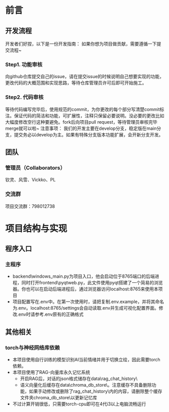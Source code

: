 # 前言

## 开发流程

开发者们好捏，以下是一份开发指南： 如果你想为项目做贡献，需要遵循一下提交流程~

### Step1. 功能审核

向github仓库提交自己的issue，请在提交issue的时候说明自己想要实现的功能，更改代码的大概范围和实现思路，等待仓库管理员许可后即可开始施工。 

### Step2. 代码审核

等待代码编写完毕后，使用规范的commit，为你更改的每个部分写清楚commit标注。保证代码的简洁和功能，可扩展性，注释只保留必要说明。没必要的更改比如大幅度修改空行这种要避免。fork后向项目pull request，等待管理员审核完毕merge就可以啦~ 注意事项： 我们的开发主要在develop分支，稳定版在main分支，提交务必以develop为主。如果有特殊分支版本功能扩展，会开新分支开发。

## 团队

### 管理员（Collaborators）

钦灵、风雪、Vickko、PL

### 交流群

项目交流群：798012738

# 项目结构与实现

## 程序入口

### 主程序

- backend\windows_main.py为项目入口，他会启动位于8765端口的后端进程，同时打开frontend\pyqtweb.py，此文件使用pyqt搭建了一个简易的浏览器。你也可以在启动后端进程后，通过浏览器访问localhost:8765来使用本项目
- 项目配置写在.env中。在第一次使用时，请把复制.env.example，并将其命名为.env。localhost:8765/settings会自动读取.env并生成可视化配置界面。修改.env时请参考.env原有的正确格式


## 其他相关

### torch与神经网络库依赖

- 本项目使用自行训练的模型识别AI当前情绪并用于切换立绘，因此需要torch依赖。
- 本项目使用了RAG-向量库永久记忆系统
  - 开启RAG后，对话的json格式储存在data\rag_chat_history\
  - 语义向量化后缓存在data\chroma_db_store\。注意缓存不具备删除功能，如果手动修改或删除了rag_chat_history\内的内容，请删除整个缓存文件夹chroma_db_store\以更新记忆库
- 不过计算开销很低，只需要torch-cpu即可在4代i3以上电脑流畅运行